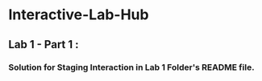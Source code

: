 # Interactive-Lab-Hub

## Lab 1 - Part 1 : 
### Solution for Staging Interaction in Lab 1 Folder's README file.
